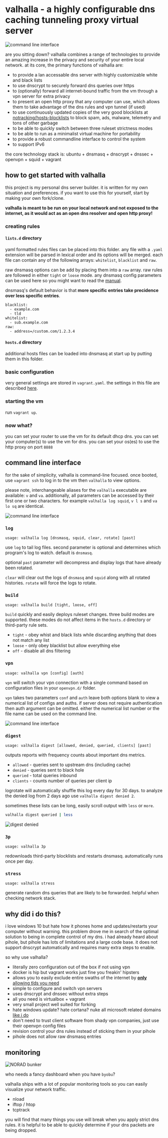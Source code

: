# valhalla - a highly configurable dns caching tunneling proxy virtual server

![command line interface](https://github.com/mmeyer2k/valhalla/blob/master/docs/img/topology.png?raw=true)

are you sitting down?
valhalla combines a range of technologies to provide an amazing increase in the privacy and security of your entire local network.
at its core, the primary functions of valhalla are:
- to provide a lan accessable dns server with highly customizable white and black lists
- to use dnscrypt to securely forward dns queries over https
- to (optionally) forward all internet-bound traffic from the vm through a vpn server for extra privacy
- to present an open http proxy that any computer can use, which allows them to take advantage of the dns rules and vpn tunnel (if used)
- to use continuously updated copies of the very good blocklists at [notracking/hosts-blocklists](https://github.com/notracking/hosts-blocklists) to block spam, ads, malware, telemetry and tons of other garbage
- to be able to quickly switch between three ruleset strictness modes
- to be able to run as a minimalist virtual machine for portability
- to provide a robust commandline interface to control the system
- to support IPv6

the core technology stack is: ubuntu + dnsmasq + dnscrypt + dnssec + openvpn + squid + vagrant

## how to get started with valhalla

this project is my personal dns server builder.
it is written for my own situation and preferences.
if you want to use this for yourself, start by making your own fork/clone.

**valhalla is meant to be run on your local network and not exposed to the internet, as it would act as an open dns resolver and open http proxy!**

### creating rules

#### `lists.d` directory

yaml formatted rules files can be placed into this folder. 
any file with a `.yaml` extension will be parsed in lexical order and its options will be merged.
each file can contain any of the following arrays: `whitelist`, `blacklist` and `raw`.

raw dnsmasq options can be add by placing them into a `raw` array.
raw rules are followed in either `tight` or `loose` mode.
any dnsmasq config parameters can be used here so you might want to read the [manual](http://www.thekelleys.org.uk/dnsmasq/docs/dnsmasq-man.html).

dnsmasq's default behavior is that **more specific entries take precidence over less specific entries**.
```
blacklist:
  - example.com
  - tld
whitelist:
  - sub.example.com
raw:
  - address=/custom.com/1.2.3.4
```

#### `hosts.d` directory

additional hosts files can be loaded into dnsmasq at start up by putting them in this folder.

### basic configuration

very general settings are stored in `vagrant.yaml`.
the settings in this file are described [here](https://github.com/mmeyer2k/valhalla/blob/master/docs/configuration.md).


### starting the vm
run `vagrant up`.

### now what?
you can set your router to use the vm for its default dhcp dns.
you can set your computer(s) to use the vm for dns.
you can set your os(es) to use the http proxy on port `8888`

## command line interface
for the sake of simplicity, valhalla is command-line focused.
once booted, use `vagrant ssh` to log in to the vm then `valhalla` to view options.

please note, interchangeable aliases for the `valhalla` executable are available: `v` and `va`.
additionally, all parameters can be accessed by their first one or two characters.
for example `valhalla log squid`, `v l s` and `va lo sq` are identical.

![command line interface](https://github.com/mmeyer2k/valhalla/blob/master/docs/img/cli.png?raw=true)

### `log`
`usage: valhalla log [dnsmasq, squid, clear, rotate] [past]`

use `log` to tail log files.
second parameter is optional and determines which program's log to watch.
default is `dnsmasq`.

optional `past` parameter will decompress and display logs that have already been rotated.

`clear` will clear out the logs of `dnsmasq` and `squid` along with all rotated histories.
`rotate` will force the logs to rotate.

### `build`
`usage: valhalla build [tight, loose, off]`

`build` quickly and easily deploys ruleset changes.
three build modes are supported. 
these modes do not affect items in the `hosts.d` directory or third-party rule sets.

- `tight` - obey whist and black lists while discarding anything that does not match any list
- `loose` - only obey blacklist but allow everything else
- `off` - disable all dns filtering

### `vpn`
`usage: valhalla vpn [config] [auth]`

`vpn` will switch your vpn connection with a single command based on configuration files in your `openvpn.d/` folder.

`vpn` takes two parameters `conf` and `auth`
leave both options blank to view a numerical list of configs and auths.
if server does not require authentication then auth argument can be omitted.
either the numerical list number or the file name can be used on the command line.

![command line interface](https://github.com/mmeyer2k/valhalla/blob/master/docs/img/cli-vpn.png?raw=true)

### `digest`
`usage: valhalla digest [allowed, denied, queried, clients] [past]`

outputs reports with frequency counts about important dns metrics.

- `allowed` - queries sent to upstream dns (including cache)
- `denied` - queries sent to black hole
- `queried` - total queries inbound
- `clients` - counts number of queries per client ip

logrotate will automatically shuffle this log every day for 30 days.
to analyze the denied log from 2 days ago use `valhalla digest denied 2`.

sometimes these lists can be long, easily scroll output with `less` or `more`.

```bash
valhalla digest queried | less
```

![digest denied](https://github.com/mmeyer2k/valhalla/blob/master/docs/img/cli-digest.png?raw=true)

### `3p`
`usage: valhalla 3p`

redownloads third-party blocklists and restarts dnsmasq.
automatically runs once per day.

### `stress`
`usage: valhalla stress`

generate random dns queries that are likely to be forwarded.
helpful when checking network stack.

## why did i do this?
i love windows 10 but hate how it phones home and updates/restarts your computer without warning.
this problem drove me in search of the optimal solution to being in complete control of my dns.
i had already heard about pihole, but pihole has lots of limitations and a large code base.
it does not support dnscrypt automatically and requires many extra steps to enable.

so why use valhalla?
- literally zero configuration out of the box if not using vpn
- docker is hip but vagrant works just fine you freakin' hipsters
- allows you to easily exclude entire swaths of the internet by [**only** allowing tlds you need](https://github.com/mmeyer2k/valhalla/blob/master/lists.d/tlds.yaml)
- simple to configure and switch vpn servers
- uses dnscrypt and dnssec without extra steps
- all you need is virtualbox + vagrant
- very small project well suited for forking
- hate windows update? hate cortana? nuke all microsoft related domains [like i do](https://github.com/mmeyer2k/valhalla/blob/master/lists.d/microsoft.yaml)
- don't need to trust client software from shady vpn companies, just use their openvpn config files
- revision control your dns rules instead of sticking them in your pihole
- pihole does not allow raw dnsmasq entries

## monitoring
![NORAD bunker](https://github.com/mmeyer2k/valhalla/blob/master/docs/img/command-bunker.png?raw=true)

who needs a fancy dashboard when you have `byobu`?

valhalla ships with a lot of popular monitoring tools so you can easily visualize your network traffic.
- nload
- iftop / htop
- tcptrack

you will find that many things you use will break when you apply strict dns rules.
it is helpful to be able to quickly determine if your dns packets are being dropped.
